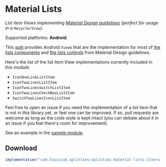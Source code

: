 # Material Lists

*List item Views implementing [Material Design guidelines](
https://material.io/guidelines) (perfect for usage in a `RecyclerView`).*

Supported platforms: **Android**.

This [split](../../README.md#what-is-a-split "What is a split in Splitties?")
provides Android `View`s that are the implementation for most of
[the lists components](
https://material.io/guidelines/components/lists.html) and
[the lists controls](
https://material.io/guidelines/components/lists-controls.html) from Material
Design guidelines.

Here's the list of the list item View implementations currently included
in this module:
* `IconOneLineListItem`
* `IconTwoLinesListItem`
* `IconTwoLinesSwitchListItem`
* `IconTwoLinesCheckBoxListItem`
* `SwitchTwoLinesIconListItem`

Feel free to open an issue if you need the implementation of a list item that
is not in this library yet, or feel one can be improved. If so, pull
requests are welcome as long as the code style is kept intact (you can
debate about it in an issue if you feel there's room for improvement).

See an example in the [sample module](../../samples/android-app).

## Download

```groovy
implementation("com.louiscad.splitties:splitties-material-lists:{{version.splitties3}}")
```
